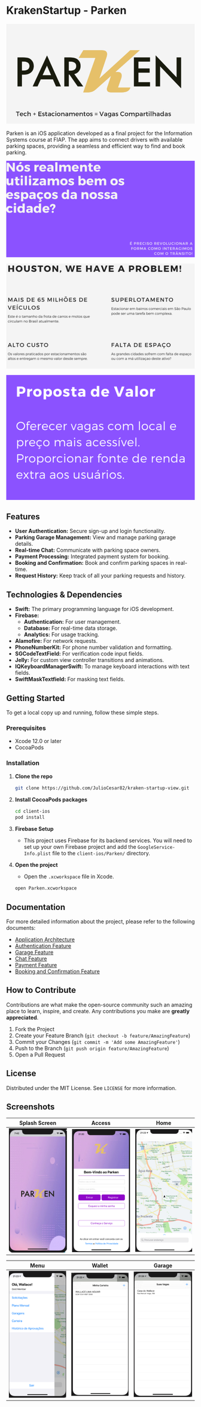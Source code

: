 # KrakenStartup - Parken

![Page 01](./docs//01.png)

Parken is an iOS application developed as a final project for the Information Systems course at FIAP. The app aims to connect drivers with available parking spaces, providing a seamless and efficient way to find and book parking.

![Page 02](./docs//02.png)

![Page 03](./docs//03.png)

![Page 04](./docs//04.png)


## Features

*   **User Authentication:** Secure sign-up and login functionality.
*   **Parking Garage Management:** View and manage parking garage details.
*   **Real-time Chat:** Communicate with parking space owners.
*   **Payment Processing:** Integrated payment system for booking.
*   **Booking and Confirmation:** Book and confirm parking spaces in real-time.
*   **Request History:** Keep track of all your parking requests and history.

## Technologies & Dependencies

*   **Swift:** The primary programming language for iOS development.
*   **Firebase:**
    *   **Authentication:** For user management.
    *   **Database:** For real-time data storage.
    *   **Analytics:** For usage tracking.
*   **Alamofire:** For network requests.
*   **PhoneNumberKit:** For phone number validation and formatting.
*   **SGCodeTextField:** For verification code input fields.
*   **Jelly:** For custom view controller transitions and animations.
*   **IQKeyboardManagerSwift:** To manage keyboard interactions with text fields.
*   **SwiftMaskTextfield:** For masking text fields.

## Getting Started

To get a local copy up and running, follow these simple steps.

### Prerequisites

*   Xcode 12.0 or later
*   CocoaPods

### Installation

1.  **Clone the repo**
    ```sh
    git clone https://github.com/JulioCesar82/kraken-startup-view.git
    ```
2.  **Install CocoaPods packages**
    ```sh
    cd client-ios
    pod install
    ```
3.  **Firebase Setup**
    *   This project uses Firebase for its backend services. You will need to set up your own Firebase project and add the `GoogleService-Info.plist` file to the `client-ios/Parken/` directory.

4.  **Open the project**
    *   Open the `.xcworkspace` file in Xcode.
    ```sh
    open Parken.xcworkspace
    ```

## Documentation

For more detailed information about the project, please refer to the following documents:

*   [Application Architecture](docs/architecture.md)
*   [Authentication Feature](docs/features/authentication.md)
*   [Garage Feature](docs/features/garage.md)
*   [Chat Feature](docs/features/chat.md)
*   [Payment Feature](docs/features/payment.md)
*   [Booking and Confirmation Feature](docs/features/booking.md)

## How to Contribute

Contributions are what make the open-source community such an amazing place to learn, inspire, and create. Any contributions you make are **greatly appreciated**.

1.  Fork the Project
2.  Create your Feature Branch (`git checkout -b feature/AmazingFeature`)
3.  Commit your Changes (`git commit -m 'Add some AmazingFeature'`)
4.  Push to the Branch (`git push origin feature/AmazingFeature`)
5.  Open a Pull Request

## License

Distributed under the MIT License. See `LICENSE` for more information.

## Screenshots

| Splash Screen | Access | Home |
| :---: | :---: | :---: |
| <img src="screenshots/0 splash.png" width="200"> | <img src="screenshots/1 access.png" width="200"> | <img src="screenshots/3 home.png" width="200"> |

| Menu | Wallet | Garage |
| :---: | :---: | :---: |
| <img src="screenshots/4 menu.png" width="200"> | <img src="screenshots/5 wallet.png" width="200"> | <img src="screenshots/6 garage.png" width="200"> |
